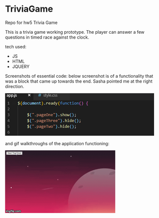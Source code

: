# TriviaGame
Repo for hw5 Trivia Game


This is a trivia game working prototype. The player can answer a few questions in timed race against the clock.

tech used:
  
  * JS
  * HTML
  * JQUERY
  
    
   Screenshots of essential code: below screenshot is of a functionality that was a block that came up towards the end. Sasha pointed me at the right direction.
  
  
![screenshot](https://github.com/oleg-bc/TriviaGame/blob/master/assets/images/essential-code.PNG "essential code")


   and gif walkthroughs of the application functioning: 

![](https://github.com/oleg-bc/TriviaGame/blob/master/assets/images/2mtcwh.gif)